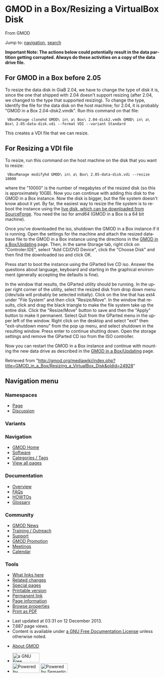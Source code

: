 <div id="mw-page-base" class="noprint">

</div>

<div id="mw-head-base" class="noprint">

</div>

<div id="content" class="mw-body" role="main">

<span id="top"></span>

<div id="mw-js-message" style="display:none;">

</div>



# <span dir="auto">GMOD in a Box/Resizing a VirtualBox Disk</span>

<div id="bodyContent">

<div id="siteSub">

From GMOD

</div>

<div id="contentSub">

</div>

<div id="jump-to-nav" class="mw-jump">

Jump to: [navigation](#mw-navigation), [search](#p-search)

</div>

<div id="mw-content-text" class="mw-content-ltr" lang="en" dir="ltr">

**Important Note: The actions below could potentially result in the data
partition getting corrupted. Always do these activities on a copy of the
data drive file.**

## <span id="For_GMOD_in_a_Box_before_2.05" class="mw-headline">For GMOD in a Box before 2.05</span>

To resize the data disk in GiaB 2.04, we have to change the type of disk
it is, since the one that shipped with 2.04 doesn't support resizing
(after 2.04, we changed to the type that supported resizing). To change
the type, Identify the file for the data disk on the host machine; for
2.04, it is probably "GMOD in a Box 2.04-disk2.vmdk". Run this command
on that file:

     VBoxManage clonehd GMOD\ in\ a\ Box\ 2.04-disk2.vmdk GMOD\ in\ a\ Box\ 2.05-data-disk.vdi --format VDI --variant Standard

This creates a VDI file that we can resize.

## <span id="For_Resizing_a_VDI_file" class="mw-headline">For Resizing a VDI file</span>

To resize, run this command on the host machine on the disk that you
want to resize:

     VBoxManage modifyhd GMOD\ in\ a\ Box\ 2.05-data-disk.vdi --resize 10000

where the "10000" is the number of megabytes of the resized disk (so
this is approximately 10GB). Now you can continue with adding this disk
to the GMOD in a Box instance. Now the disk is bigger, but the file
system doesn't know about it yet. By far, the easiest way to resize the
file system is to reboot the instance using the <a
href="https://sourceforge.net/projects/gparted/files/gparted-live-stable/0.16.2-11/%7CGParted"
class="external text" rel="nofollow">live disk, which can be downloaded
from SourceForge</a>. You need the iso for amd64 (GMOD in a Box is a 64
bit machine).

Once you've downloaded the iso, shutdown the GMOD in a Box instance if
it is running. Open the settings for the machine and attach the resized
database file to the GMOD in a Box instance using the directions in the
[GMOD in a Box/Updating](Updating "GMOD in a Box/Updating") page. Then,
in the same Storage tab, right click on "Controler:IDE", select "Add
CD/DVD Device", click the "Choose Disk" and then find the downloaded iso
and click OK.

Press start to boot the instance using the GParted live CD iso. Answer
the questions about language, keyboard and starting in the graphical
environment (generally accepting the defaults is fine).

In the window that results, the GParted utility should be running. In
the upper right corner of the utility, select the resized disk from drop
down menu (/dev/sda will probably be selected initially). Click on the
line that has ext4 under "File System" and then click "Resize/Move". In
the window that results, click and drag the black triangle to make the
file system take up the entire disk. Click the "Resize/Move" button to
save and then the "Apply" button to make it permanent. Select Quit from
the GParted menu in the upper left of the window. Right click on the
desktop and select "exit" then "exit-shutdown menu" from the pop up
menu, and select shutdown in the resulting window. Press enter to
continue shutting down. Open the storage settings and remove the GParted
CD iso from the ISO controller.

Now you can restart the GMOD in a Box instance and continue with
mounting the new data drive as described in the [GMOD in a
Box/Updating](Updating "GMOD in a Box/Updating") page.

</div>

<div class="printfooter">

Retrieved from
"<http://gmod.org/mediawiki/index.php?title=GMOD_in_a_Box/Resizing_a_VirtualBox_Disk&oldid=24928>"

</div>

<div id="catlinks" class="catlinks catlinks-allhidden">

</div>

<div class="visualClear">

</div>

</div>

</div>

<div id="mw-navigation">

## Navigation menu

<div id="mw-head">



<div id="left-navigation">

<div id="p-namespaces" class="vectorTabs" role="navigation"
aria-labelledby="p-namespaces-label">

### Namespaces

- <span id="ca-nstab-main"><a href="Resizing_a_VirtualBox_Disk" accesskey="c"
  title="View the content page [c]">Page</a></span>
- <span id="ca-talk"><a
  href="http://gmod.org/mediawiki/index.php?title=Talk:GMOD_in_a_Box/Resizing_a_VirtualBox_Disk&amp;action=edit&amp;redlink=1"
  accesskey="t"
  title="Discussion about the content page [t]">Discussion</a></span>

</div>

<div id="p-variants" class="vectorMenu emptyPortlet" role="navigation"
aria-labelledby="p-variants-label">

### 

### Variants[](#)

<div class="menu">

</div>

</div>

</div>

<div id="right-navigation">





</div>



</div>

</div>

</div>

<div id="mw-panel">

<div id="p-logo" role="banner">

<a href="../Main_Page"
style="background-image: url(../../images/GMOD-cogs.png);"
title="Visit the main page"></a>

</div>

<div id="p-Navigation" class="portal" role="navigation"
aria-labelledby="p-Navigation-label">

### Navigation

<div class="body">

- <span id="n-GMOD-Home">[GMOD Home](../Main_Page)</span>
- <span id="n-Software">[Software](../GMOD_Components)</span>
- <span id="n-Categories-.2F-Tags">[Categories /
  Tags](../Categories)</span>
- <span id="n-View-all-pages">[View all
  pages](../Special:AllPages)</span>

</div>

</div>

<div id="p-Documentation" class="portal" role="navigation"
aria-labelledby="p-Documentation-label">

### Documentation

<div class="body">

- <span id="n-Overview">[Overview](../Overview)</span>
- <span id="n-FAQs">[FAQs](../Category:FAQ)</span>
- <span id="n-HOWTOs">[HOWTOs](../Category:HOWTO)</span>
- <span id="n-Glossary">[Glossary](../Glossary)</span>

</div>

</div>

<div id="p-Community" class="portal" role="navigation"
aria-labelledby="p-Community-label">

### Community

<div class="body">

- <span id="n-GMOD-News">[GMOD News](../GMOD_News)</span>
- <span id="n-Training-.2F-Outreach">[Training /
  Outreach](../Training_and_Outreach)</span>
- <span id="n-Support">[Support](../Support)</span>
- <span id="n-GMOD-Promotion">[GMOD Promotion](../GMOD_Promotion)</span>
- <span id="n-Meetings">[Meetings](../Meetings)</span>
- <span id="n-Calendar">[Calendar](../Calendar)</span>

</div>

</div>

<div id="p-tb" class="portal" role="navigation"
aria-labelledby="p-tb-label">

### Tools

<div class="body">

- <span id="t-whatlinkshere"><a
  href="../Special:WhatLinksHere/GMOD_in_a_Box/Resizing_a_VirtualBox_Disk"
  accesskey="j" title="A list of all wiki pages that link here [j]">What
  links here</a></span>
- <span id="t-recentchangeslinked"><a
  href="../Special:RecentChangesLinked/GMOD_in_a_Box/Resizing_a_VirtualBox_Disk"
  accesskey="k"
  title="Recent changes in pages linked from this page [k]">Related
  changes</a></span>
- <span id="t-specialpages"><a href="../Special:SpecialPages" accesskey="q"
  title="A list of all special pages [q]">Special pages</a></span>
- <span id="t-print"><a
  href="http://gmod.org/mediawiki/index.php?title=GMOD_in_a_Box/Resizing_a_VirtualBox_Disk&amp;printable=yes"
  rel="alternate" accesskey="p"
  title="Printable version of this page [p]">Printable version</a></span>
- <span id="t-permalink">[Permanent
  link](http://gmod.org/mediawiki/index.php?title=GMOD_in_a_Box/Resizing_a_VirtualBox_Disk&oldid=24928 "Permanent link to this revision of the page")</span>
- <span id="t-info">[Page
  information](http://gmod.org/mediawiki/index.php?title=GMOD_in_a_Box/Resizing_a_VirtualBox_Disk&action=info)</span>
- <span id="t-smwbrowselink"><a href="../Special:Browse/GMOD_in_a_Box-2FResizing_a_VirtualBox_Disk"
  rel="smw-browse">Browse properties</a></span>
- <span id="t-pdf">[Print as
  PDF](http://gmod.org/mediawiki/index.php?title=Special:PdfPrint&page=GMOD_in_a_Box/Resizing_a_VirtualBox_Disk)</span>

</div>

</div>

</div>

</div>

<div id="footer" role="contentinfo">

- <span id="footer-info-lastmod">Last updated at 03:31 on 12 December
  2013.</span>
- <span id="footer-info-viewcount">7,687 page views.</span>
- <span id="footer-info-copyright">Content is available under
  <a href="http://www.gnu.org/licenses/fdl-1.3.html" class="external"
  rel="nofollow">a GNU Free Documentation License</a> unless otherwise
  noted.</span>

<!-- -->

- <span id="footer-places-about">[About
  GMOD](../GMOD:About "GMOD:About")</span>

<!-- -->

- <span id="footer-copyrightico">[<img src="http://www.gnu.org/graphics/gfdl-logo-small.png" width="88"
  height="31" alt="a GNU Free Documentation License" />](http://www.gnu.org/licenses/fdl-1.3.html)</span>
- <span id="footer-poweredbyico">[<img
  src="../../mediawiki/skins/common/images/poweredby_mediawiki_88x31.png"
  width="88" height="31" alt="Powered by MediaWiki" />](http://www.mediawiki.org/)
  [<img
  src="../../mediawiki/extensions/SemanticMediaWiki/resources/images/smw_button.png"
  width="88" height="31" alt="Powered by Semantic MediaWiki" />](https://www.semantic-mediawiki.org/wiki/Semantic_MediaWiki)</span>

<div style="clear:both">

</div>

</div>
